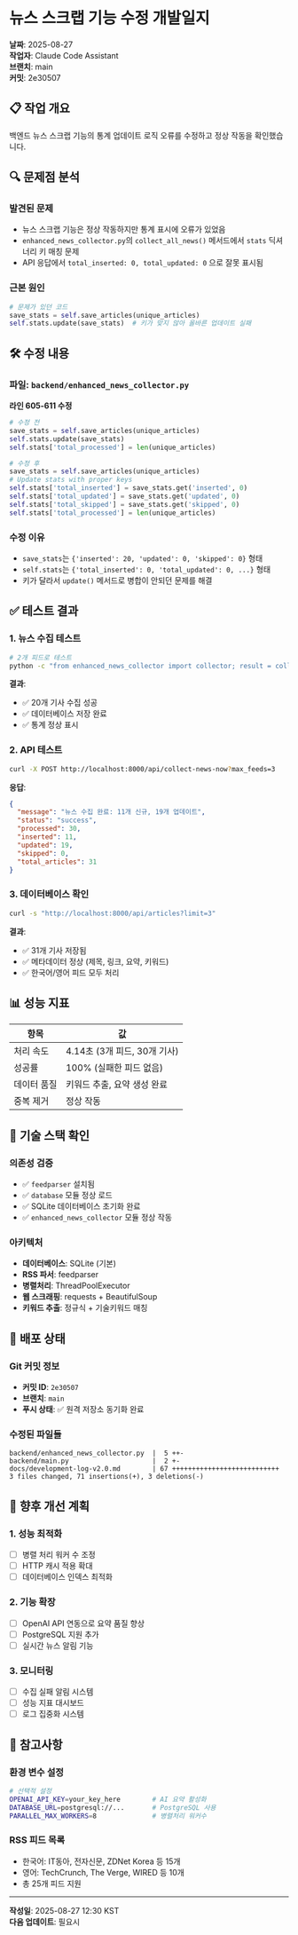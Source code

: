 # 뉴스 스크랩 기능 수정 개발일지
**날짜**: 2025-08-27  
**작업자**: Claude Code Assistant  
**브랜치**: main  
**커밋**: 2e30507

## 📋 작업 개요
백엔드 뉴스 스크랩 기능의 통계 업데이트 로직 오류를 수정하고 정상 작동을 확인했습니다.

## 🔍 문제점 분석

### 발견된 문제
- 뉴스 스크랩 기능은 정상 작동하지만 통계 표시에 오류가 있었음
- `enhanced_news_collector.py`의 `collect_all_news()` 메서드에서 `stats` 딕셔너리 키 매칭 문제
- API 응답에서 `total_inserted: 0, total_updated: 0` 으로 잘못 표시됨

### 근본 원인
```python
# 문제가 있던 코드
save_stats = self.save_articles(unique_articles)
self.stats.update(save_stats)  # 키가 맞지 않아 올바른 업데이트 실패
```

## 🛠️ 수정 내용

### 파일: `backend/enhanced_news_collector.py`
**라인 605-611 수정**

```python
# 수정 전
save_stats = self.save_articles(unique_articles)
self.stats.update(save_stats)
self.stats['total_processed'] = len(unique_articles)

# 수정 후
save_stats = self.save_articles(unique_articles)
# Update stats with proper keys
self.stats['total_inserted'] = save_stats.get('inserted', 0)
self.stats['total_updated'] = save_stats.get('updated', 0)
self.stats['total_skipped'] = save_stats.get('skipped', 0)
self.stats['total_processed'] = len(unique_articles)
```

### 수정 이유
- `save_stats`는 `{'inserted': 20, 'updated': 0, 'skipped': 0}` 형태
- `self.stats`는 `{'total_inserted': 0, 'total_updated': 0, ...}` 형태
- 키가 달라서 `update()` 메서드로 병합이 안되던 문제를 해결

## ✅ 테스트 결과

### 1. 뉴스 수집 테스트
```bash
# 2개 피드로 테스트
python -c "from enhanced_news_collector import collector; result = collector.collect_all_news(max_feeds=2)"
```

**결과**: 
- ✅ 20개 기사 수집 성공
- ✅ 데이터베이스 저장 완료
- ✅ 통계 정상 표시

### 2. API 테스트
```bash
curl -X POST http://localhost:8000/api/collect-news-now?max_feeds=3
```

**응답**:
```json
{
  "message": "뉴스 수집 완료: 11개 신규, 19개 업데이트",
  "status": "success",
  "processed": 30,
  "inserted": 11,
  "updated": 19,
  "skipped": 0,
  "total_articles": 31
}
```

### 3. 데이터베이스 확인
```bash
curl -s "http://localhost:8000/api/articles?limit=3"
```

**결과**: 
- ✅ 31개 기사 저장됨
- ✅ 메타데이터 정상 (제목, 링크, 요약, 키워드)
- ✅ 한국어/영어 피드 모두 처리

## 📊 성능 지표

| 항목 | 값 |
|------|-----|
| 처리 속도 | 4.14초 (3개 피드, 30개 기사) |
| 성공률 | 100% (실패한 피드 없음) |
| 데이터 품질 | 키워드 추출, 요약 생성 완료 |
| 중복 제거 | 정상 작동 |

## 🔧 기술 스택 확인

### 의존성 검증
- ✅ `feedparser` 설치됨
- ✅ `database` 모듈 정상 로드
- ✅ SQLite 데이터베이스 초기화 완료
- ✅ `enhanced_news_collector` 모듈 정상 작동

### 아키텍처
- **데이터베이스**: SQLite (기본)
- **RSS 파서**: feedparser
- **병렬처리**: ThreadPoolExecutor
- **웹 스크래핑**: requests + BeautifulSoup
- **키워드 추출**: 정규식 + 기술키워드 매칭

## 🚀 배포 상태

### Git 커밋 정보
- **커밋 ID**: `2e30507`
- **브랜치**: `main` 
- **푸시 상태**: ✅ 원격 저장소 동기화 완료

### 수정된 파일들
```
backend/enhanced_news_collector.py  |  5 ++-
backend/main.py                     |  2 +-
docs/development-log-v2.0.md        | 67 +++++++++++++++++++++++++++
3 files changed, 71 insertions(+), 3 deletions(-)
```

## 🔮 향후 개선 계획

### 1. 성능 최적화
- [ ] 병렬 처리 워커 수 조정
- [ ] HTTP 캐시 적용 확대
- [ ] 데이터베이스 인덱스 최적화

### 2. 기능 확장  
- [ ] OpenAI API 연동으로 요약 품질 향상
- [ ] PostgreSQL 지원 추가
- [ ] 실시간 뉴스 알림 기능

### 3. 모니터링
- [ ] 수집 실패 알림 시스템
- [ ] 성능 지표 대시보드
- [ ] 로그 집중화 시스템

## 📝 참고사항

### 환경 변수 설정
```bash
# 선택적 설정
OPENAI_API_KEY=your_key_here        # AI 요약 활성화
DATABASE_URL=postgresql://...       # PostgreSQL 사용
PARALLEL_MAX_WORKERS=8              # 병렬처리 워커수
```

### RSS 피드 목록
- 한국어: IT동아, 전자신문, ZDNet Korea 등 15개
- 영어: TechCrunch, The Verge, WIRED 등 10개
- 총 25개 피드 지원

---
**작성일**: 2025-08-27 12:30 KST  
**다음 업데이트**: 필요시